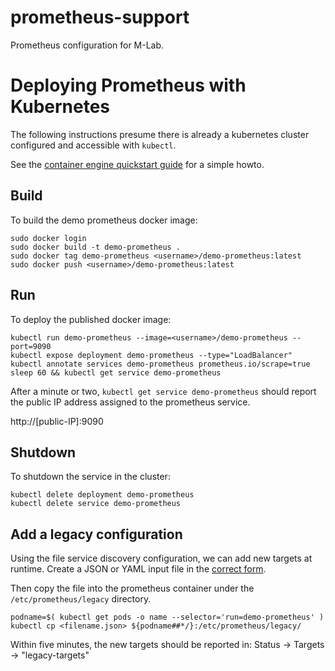 # prometheus-support

Prometheus configuration for M-Lab.

# Deploying Prometheus with Kubernetes

The following instructions presume there is already a kubernetes cluster
configured and accessible with `kubectl`.

See the [container engine quickstart guide][quickstart] for a simple howto.

[quickstart]: https://cloud.google.com/container-engine/docs/quickstart

## Build

To build the demo prometheus docker image:

    sudo docker login
    sudo docker build -t demo-prometheus .
    sudo docker tag demo-prometheus <username>/demo-prometheus:latest
    sudo docker push <username>/demo-prometheus:latest

## Run

To deploy the published docker image:

    kubectl run demo-prometheus --image=<username>/demo-prometheus --port=9090
    kubectl expose deployment demo-prometheus --type="LoadBalancer"
    kubectl annotate services demo-prometheus prometheus.io/scrape=true
    sleep 60 && kubectl get service demo-prometheus

After a minute or two, `kubectl get service demo-prometheus` should report the
public IP address assigned to the prometheus service.

http://[public-IP]:9090

## Shutdown

To shutdown the service in the cluster:

    kubectl delete deployment demo-prometheus
    kubectl delete service demo-prometheus

## Add a legacy configuration

Using the file service discovery configuration, we can add new targets at
runtime. Create a JSON or YAML input file in the [correct form][file_sd_config].

Then copy the file into the prometheus container under the
`/etc/prometheus/legacy` directory.

    podname=$( kubectl get pods -o name --selector='run=demo-prometheus' )
    kubectl cp <filename.json> ${podname##*/}:/etc/prometheus/legacy/

Within five minutes, the new targets should be reported in: Status -> Targets
-> "legacy-targets"

[file_sd_config]: https://prometheus.io/docs/operating/configuration/#file_sd_config
